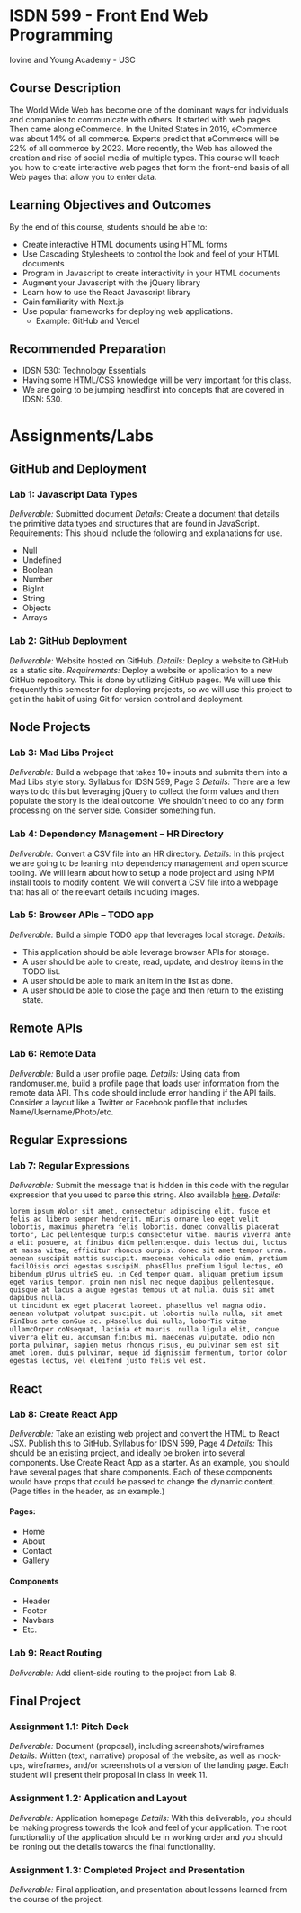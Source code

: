 # ISDN 599 - Front End Web Programming

Iovine and Young Academy - USC

## Course Description
The World Wide Web has become one of the dominant ways for individuals and companies to communicate with others. It started with web pages. Then came along eCommerce. In the United States in 2019, eCommerce was about 14% of all commerce. Experts predict that eCommerce will be 22% of all commerce by 2023. More recently, the Web has allowed the creation and rise of social media of multiple types. This course will teach you how to create interactive web pages that form the front-end basis of all Web pages that allow you to enter data.

## Learning Objectives and Outcomes

By the end of this course, students should be able to:
* Create interactive HTML documents using HTML forms
* Use Cascading Stylesheets to control the look and feel of your HTML documents
* Program in Javascript to create interactivity in your HTML documents
* Augment your Javascript with the jQuery library
* Learn how to use the React Javascript library
* Gain familiarity with Next.js
* Use popular frameworks for deploying web applications.
  * Example: GitHub and Vercel

## Recommended Preparation
* IDSN 530: Technology Essentials
* Having some HTML/CSS knowledge will be very important for this class.
* We are going to be jumping headfirst into concepts that are covered in IDSN: 530.


# Assignments/Labs

## GitHub and Deployment

### Lab 1: Javascript Data Types

*Deliverable:* Submitted document
*Details:* Create a document that details the primitive data types and structures that are found in JavaScript. Requirements: This should include the following and explanations for use.
* Null
* Undefined
* Boolean
* Number
* BigInt
* String
* Objects
* Arrays

### Lab 2: GitHub Deployment

*Deliverable:* Website hosted on GitHub.
*Details:* Deploy a website to GitHub as a static site.
*Requirements:* Deploy a website or application to a new GitHub repository. This is done by utilizing GitHub pages. We will use this frequently this semester for deploying projects, so we will use this project to get in the habit of using Git for version control and deployment.

## Node Projects

### Lab 3: Mad Libs Project

*Deliverable:* Build a webpage that takes 10+ inputs and submits them into a Mad Libs style story. Syllabus for IDSN 599, Page 3
*Details:* There are a few ways to do this but leveraging jQuery to collect the form values and then populate the story is the ideal outcome. We shouldn’t need to do any form processing on the server side. Consider something fun.

### Lab 4: Dependency Management – HR Directory

*Deliverable:* Convert a CSV file into an HR directory.
*Details:* In this project we are going to be leaning into dependency management and open source tooling. We will learn about how to setup a node project and using NPM install tools to modify content. We will convert a CSV file into a webpage that has all of the relevant details including images.

### Lab 5: Browser APIs – TODO app
*Deliverable:* Build a simple TODO app that leverages local storage.
*Details:*
* This application should be able leverage browser APIs for storage.
* A user should be able to create, read, update, and destroy items in the TODO list.
* A user should be able to mark an item in the list as done.
* A user should be able to close the page and then return to the existing state.

## Remote APIs

### Lab 6: Remote Data

*Deliverable:* Build a user profile page.
*Details:* Using data from randomuser.me, build a profile page that loads user information from the remote data API. This code should include error handling if the API fails. Consider a layout like a Twitter or Facebook profile that includes Name/Username/Photo/etc.

## Regular Expressions

### Lab 7: Regular Expressions
*Deliverable:* Submit the message that is hidden in this code with the regular expression that you used to parse this string. Also available [here](https://gist.github.com/whyisjake/ba2d2bfa13dcce01f39ab521dfc1ca6c).
*Details:*
```
lorem ipsum Wolor sit amet, consectetur adipiscing elit. fusce et felis ac libero semper hendrerit. mEuris ornare leo eget velit lobortis, maximus pharetra felis lobortis. donec convallis placerat tortor, Lac pellentesque turpis consectetur vitae. mauris viverra ante a elit posuere, at finibus diCm pellentesque. duis lectus dui, luctus at massa vitae, efficitur rhoncus ourpis. donec sit amet tempor urna. aenean suscipit mattis suscipit. maecenas vehicula odio enim, pretium facilOisis orci egestas suscipiM. phasEllus preTium ligul lectus, eO bibendum pUrus ultrieS eu. in Ced tempor quam. aliquam pretium ipsum eget varius tempor. proin non nisl nec neque dapibus pellentesque. quisque at lacus a augue egestas tempus ut at nulla. duis sit amet dapibus nulla.
ut tincidunt ex eget placerat laoreet. phasellus vel magna odio. aenean volutpat volutpat suscipit. ut lobortis nulla nulla, sit amet FinIbus ante conGue ac. pHasellus dui nulla, loborTis vitae ullamcOrper coNsequat, lacinia et mauris. nulla ligula elit, congue viverra elit eu, accumsan finibus mi. maecenas vulputate, odio non porta pulvinar, sapien metus rhoncus risus, eu pulvinar sem est sit amet lorem. duis pulvinar, neque id dignissim fermentum, tortor dolor egestas lectus, vel eleifend justo felis vel est.
```

## React

### Lab 8: Create React App
*Deliverable:* Take an existing web project and convert the HTML to React JSX. Publish this to GitHub. Syllabus for IDSN 599, Page 4
*Details:* This should be an existing project, and ideally be broken into several components. Use Create React App as a starter. As an example, you should have several pages that share components. Each of these components would have props that could be passed to change the dynamic content. (Page titles in the header, as an example.)
#### Pages:
* Home
* About
* Contact
* Gallery

#### Components
* Header
* Footer
* Navbars
* Etc.

### Lab 9: React Routing
*Deliverable:* Add client-side routing to the project from Lab 8.

## Final Project

### Assignment 1.1: Pitch Deck
*Deliverable:* Document (proposal), including screenshots/wireframes
*Details:* Written (text, narrative) proposal of the website, as well as mock-ups, wireframes, and/or screenshots of a version of the landing page.
Each student will present their proposal in class in week 11.

### Assignment 1.2: Application and Layout
*Deliverable:* Application homepage
*Details:* With this deliverable, you should be making progress towards the look and feel of your application. The root functionality of the application should be in working order and you should be ironing out the details towards the final functionality.

### Assignment 1.3: Completed Project and Presentation
*Deliverable:* Final application, and presentation about lessons learned from the course of the project.
